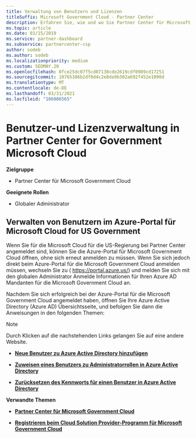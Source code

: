 ```yaml
---
title: Verwaltung von Benutzern und Lizenzen
titleSuffix: Microsoft Government Cloud - Partner Center
description: Erfahren Sie, wie und wo Sie Partner Center für Microsoft Cloud für Partner, Kunden und Lizenzen von US-Behörden sowie für das Zurücksetzen von Kenn Wörtern verwalten.
ms.topic: article
ms.date: 03/15/2019
ms.service: partner-dashboard
ms.subservice: partnercenter-csp
author: sodeb
ms.author: sodeb
ms.localizationpriority: medium
ms.custom: SEOMAY.20
ms.openlocfilehash: 0fce25dc07f5cd07138cde2619cdf0989cd17251
ms.sourcegitcommit: 10765386b2df0d4c2e8da9b302a692f452e1090d
ms.translationtype: MT
ms.contentlocale: de-DE
ms.lasthandoff: 03/31/2021
ms.locfileid: "106086565"
---
```

# <a name="user-and-license-management-in-partner-center-for-government-microsoft-cloud"></a>Benutzer-und Lizenzverwaltung in Partner Center for Government Microsoft Cloud

**Zielgruppe**

- Partner Center für Microsoft Government Cloud

**Geeignete Rollen**

- Globaler Administrator

## <a name="how-to-manage-users-in-the-azure-portal-for-microsoft-cloud-for-us-government"></a>Verwalten von Benutzern im Azure-Portal für Microsoft Cloud for US Government

Wenn Sie für die Microsoft Cloud für die US-Regierung bei Partner Center angemeldet sind, können Sie die Azure-Portal für Microsoft Government Cloud öffnen, ohne sich erneut anmelden zu müssen. Wenn Sie sich jedoch direkt beim Azure-Portal für die Microsoft Government Cloud anmelden müssen, wechseln Sie zu ( https://portal.azure.us/) und melden Sie sich mit den globalen Administrator Anmelde Informationen für Ihren Azure AD Mandanten für die Microsoft Government Cloud an.

Nachdem Sie sich erfolgreich bei der Azure-Portal für die Microsoft Government Cloud angemeldet haben, öffnen Sie Ihre Azure Active Directory (Azure AD) Übersichtsseite, und befolgen Sie dann die Anweisungen in den folgenden Themen:

> [!NOTE]  
> Durch Klicken auf die nachstehenden Links gelangen Sie auf eine andere Website. 

-  [**Neue Benutzer zu Azure Active Directory hinzufügen**](/azure/active-directory/active-directory-users-create-azure-portal)

-  [**Zuweisen eines Benutzers zu Administratorrollen in Azure Active Directory**](/azure/active-directory/active-directory-users-assign-role-azure-portal)

-  [**Zurücksetzen des Kennworts für einen Benutzer in Azure Active Directory**](/azure/active-directory/active-directory-users-reset-password-azure-portal)

**Verwandte Themen**

-  [**Partner Center für Microsoft Government Cloud**](partner-center-for-microsoft-us-govt-cloud.md)

-  [**Registrieren beim Cloud Solution Provider-Programm für Microsoft Government Cloud**](enroll-in-csp-for-microsoft-us-govt-cloud.md)